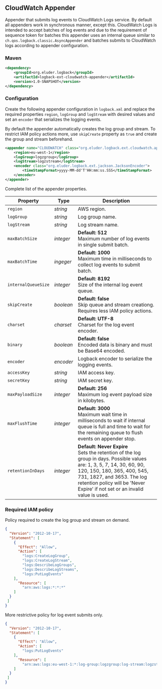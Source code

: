 ## CloudWatch Appender

Appender that submits log events to CloudWatch Logs service. By default all appenders work in
synchronous manner, except this. CloudWatch Logs is intended to accept batches of log events and
due to the requirement of sequence token for batches this appender uses an internal queue similar
to `ch.qos.logback.classic.AsyncAppender` and batches submits to CloudWatch logs according to
appender configuration.


### Maven

```xml
<dependency>
    <groupId>org.eluder.logback</groupId>
    <artifactId>logback-ext-cloudwatch-appender</artifactId>
    <version>1.0-SNAPSHOT</version>
</dependency>
```


### Configuration

Create the following appender configuration in `logback.xml` and replace the required properties
`region`, `logGroup` and `logStream` with desired values and set an `encoder` that serializes
the logging events.

By default the appender automatically creates the log group and stream. To restrict IAM policy
actions more, use `skipCreate` property as `true` and create the group and stream beforehand.

```xml
<appender name="CLOUDWATCH" class="org.eluder.logback.ext.cloudwatch.appender.CloudWatchAppender">
    <region>eu-west-1</region>
    <logGroup>logzgroup</logGroup>
    <logStream>logzstream</logStream>
    <encoder class="org.eluder.logback.ext.jackson.JacksonEncoder">
        <timeStampFormat>yyyy-MM-dd'T'HH:mm:ss.SSS</timeStampFormat>
    </encoder>
</appender>
```

Complete list of the appender properties.

| Property | Type | Description |
| -------- | ---- | ----------- |
| `region` | *string* | AWS region. |
| `logGroup` | *string* | Log group name. |
| `logStream` | *string* | Log stream name. |
| `maxBatchSize` | *integer* | **Default: 512**<br>Maximum number of log events in single submit batch. |
| `maxBatchTime` | *ingeger* | **Default: 1000**<br>Maximum time in milliseconds to collect log events to submit batch. |
| `internalQueueSize` | *integer* | **Default: 8192**<br>Size of the internal log event queue. |
| `skipCreate` | *boolean* | **Default: false**<br>Skip queue and stream creationg. Requires less IAM policy actions. |
| `charset` | *charset* | **Default: UTF-8**<br>Charset for the log event encoder. |
| `binary` | *boolean* | **Default: false**<br>Encoded data is binary and must be Base64 encoded. |
| `encoder` | *encoder* | Logback encoder to serialize the logging events. |
| `accessKey` | *string* | IAM access key. |
| `secretKey` | *string* | IAM secret key. |
| `maxPayloadSize` | *integer* | **Default: 256**<br>Maximum log event payload size in kilobytes. |
| `maxFlushTime` | *integer* | **Default: 3000**<br>Maximum wait time in milliseconds to wait if internal queue is full and time to wait for the remaining queue to flush events on appender stop. |
| `retentionInDays` | *integer* | **Default: Never Expire**<br> Sets the retention of the log group in days. Possible values are: 1, 3, 5, 7, 14, 30, 60, 90, 120, 150, 180, 365, 400, 545, 731, 1827, and 3653.  The log retention policy will be 'Never Expire' if not set or an invalid value is used.|


### Required IAM policy

Policy required to create the log group and stream on demand.

```json
{
  "Version": "2012-10-17",
  "Statement": [
    {
      "Effect": "Allow",
      "Action": [
        "logs:CreateLogGroup",
        "logs:CreateLogStream",
        "logs:DescribeLogGroups",
        "logs:DescribeLogStreams",
        "logs:PutLogEvents"
    ],
      "Resource": [
        "arn:aws:logs:*:*:*"
    ]
  }
 ]
}
```

More restrictive policy for log event submits only.

```json
{
  "Version": "2012-10-17",
  "Statement": [
    {
      "Effect": "Allow",
      "Action": [
        "logs:PutLogEvents"
    ],
      "Resource": [
        "arn:aws:logs:eu-west-1:*:log-group:logzgroup:log-stream:logzstream"
    ]
  }
 ]
}
```

